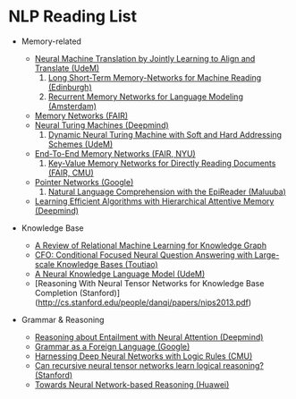 # NLP Reading List

* Memory-related
  * [Neural Machine Translation by Jointly Learning to Align and Translate (UdeM)](https://arxiv.org/pdf/1409.0473v7.pdf)
    1. [Long Short-Term Memory-Networks for Machine Reading (Edinburgh)](http://arxiv.org/pdf/1601.06733v6.pdf)
    2. [Recurrent Memory Networks for Language Modeling (Amsterdam)](https://arxiv.org/pdf/1601.01272v2.pdf)
  * [Memory Networks (FAIR)](https://arxiv.org/pdf/1410.3916v11.pdf)
  * [Neural Turing Machines (Deepmind)](https://arxiv.org/pdf/1410.5401v2.pdf)
    1. [Dynamic Neural Turing Machine with Soft and Hard Addressing Schemes (UdeM)](https://arxiv.org/pdf/1607.00036v1.pdf)
  * [End-To-End Memory Networks (FAIR, NYU)](https://arxiv.org/pdf/1503.08895.pdf)
    1. [Key-Value Memory Networks for Directly Reading Documents (FAIR, CMU)](https://arxiv.org/pdf/1606.03126v1.pdf)
  * [Pointer Networks (Google)](https://arxiv.org/pdf/1506.03134v1.pdf)
    1. [Natural Language Comprehension with the EpiReader (Maluuba)](http://arxiv.org/pdf/1606.02270v2.pdf)
  * [Learning Efficient Algorithms with Hierarchical Attentive Memory (Deepmind)](https://arxiv.org/pdf/1602.03218v2.pdf)
  

* Knowledge Base
  * [A Review of Relational Machine Learning for Knowledge Graph](https://arxiv.org/pdf/1503.00759v3.pdf)
  * [CFO: Conditional Focused Neural Question Answering with Large-scale Knowledge Bases (Toutiao)](https://arxiv.org/pdf/1606.01994v2.pdf)
  * [A Neural Knowledge Language Model (UdeM)](https://arxiv.org/pdf/1608.00318v1.pdf)
  * [Reasoning With Neural Tensor Networks for Knowledge Base Completion (Stanford)] (http://cs.stanford.edu/people/danqi/papers/nips2013.pdf)
  
  

* Grammar & Reasoning
  * [Reasoning about Entailment with Neural Attention (Deepmind)](https://arxiv.org/pdf/1509.06664v4.pdf)
  * [Grammar as a Foreign Language (Google)](http://papers.nips.cc/paper/5635-grammar-as-a-foreign-language.pdf)
  * [Harnessing Deep Neural Networks with Logic Rules (CMU)](https://arxiv.org/pdf/1603.06318v3.pdf)
  * [Can recursive neural tensor networks learn logical reasoning? (Stanford)]( http://web.stanford.edu/~sbowman/arxiv_submission.pdf)
  * [Towards Neural Network-based Reasoning (Huawei)](https://arxiv.org/pdf/1508.05508v1.pdf)
